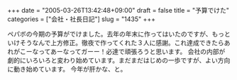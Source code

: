 +++
date = "2005-03-26T13:42:48+09:00"
draft = false
title = "予算でけた"
categories = ["会社・社長日記"]
slug = "1435"
+++

ペパボの今期の予算がでけました。去年の年末に作ってはいたのですが、もっといけそうなんで上方修正。徹夜で作ってくれた３人に感謝。これ達成できたらあれがこーなってあーなってガーー！必達で頑張ろうと思います。
会社の内部が劇的にいろいろと変わり始めています。まだまだはじめの一歩ですが、よい方向に動き始めています。
今年が肝かな、と。
